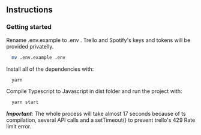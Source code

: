 ## Instructions

### Getting started

Rename .env.example to .env . Trello and Spotify's keys and tokens will be
provided privatelly.

```sh
  mv .env.example .env
```

Install all of the dependencies with:

```sh
  yarn
```

Compile Typescript to Javascript in dist folder and run the project with:

```sh
  yarn start
```

**_Important_**: The whole process will take almost 17 seconds because of ts
compilation, several API calls and a setTimeout() to prevent trello's 429 Rate
limit error.
